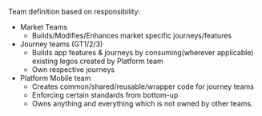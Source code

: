 Team definition based on responsibility:

- Market Teams
	- Builds/Modifies/Enhances market specific journeys/features
- Journey teams (GT1/2/3)
    - Builds app features & journeys by consuming(wherever applicable) existing legos created by Platform team
    - Own respective journeys
- Platform Mobile team
    - Creates common/shared/reusable/wrapper code for journey teams
    - Enforcing certain standards from bottom-up
    - Owns anything and everything which is not owned by other teams.